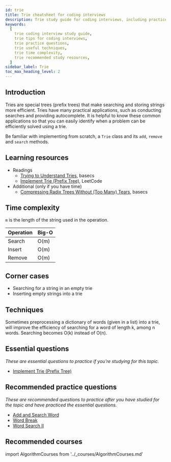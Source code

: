 ```yaml
---
id: trie
title: Trie cheatsheet for coding interviews
description: Trie study guide for coding interviews, including practice questions, techniques, time complexity, and recommended resources
keywords:
  [
    trie coding interview study guide,
    trie tips for coding interviews,
    trie practice questions,
    trie useful techniques,
    trie time complexity,
    trie recommended study resources,
  ]
sidebar_label: Trie
toc_max_heading_level: 2
---
```


<head>
  <meta property="og:image" content="https://www.techinterviewhandbook.org/social/algorithms/algorithms/algorithms-trie.png" />
</head>

## Introduction

Tries are special trees (prefix trees) that make searching and storing strings more efficient. Tries have many practical applications, such as conducting searches and providing autocomplete. It is helpful to know these common applications so that you can easily identify when a problem can be efficiently solved using a trie.

Be familiar with implementing from scratch, a `Trie` class and its `add`, `remove` and `search` methods.

## Learning resources

- Readings
  - [Trying to Understand Tries](https://medium.com/basecs/trying-to-understand-tries-3ec6bede0014), basecs
  - [Implement Trie (Prefix Tree)](https://leetcode.com/problems/implement-trie-prefix-tree/editorial/), LeetCode
- Additional (only if you have time)
  - [Compressing Radix Trees Without (Too Many) Tears](https://medium.com/basecs/compressing-radix-trees-without-too-many-tears-a2e658adb9a0), basecs

## Time complexity

`m` is the length of the string used in the operation.

| Operation | Big-O |
| --------- | ----- |
| Search    | O(m)  |
| Insert    | O(m)  |
| Remove    | O(m)  |

## Corner cases

- Searching for a string in an empty trie
- Inserting empty strings into a trie

## Techniques

Sometimes preprocessing a dictionary of words (given in a list) into a trie, will improve the efficiency of searching for a word of length k, among n words. Searching becomes O(k) instead of O(n).

## Essential questions

_These are essential questions to practice if you're studying for this topic._

- [Implement Trie (Prefix Tree)](https://leetcode.com/problems/implement-trie-prefix-tree/)

## Recommended practice questions

_These are recommended questions to practice after you have studied for the topic and have practiced the essential questions._

- [Add and Search Word](https://leetcode.com/problems/design-add-and-search-words-data-structure/)
- [Word Break](https://leetcode.com/problems/word-break/)
- [Word Search II](https://leetcode.com/problems/word-search-ii/)

## Recommended courses

import AlgorithmCourses from '../\_courses/AlgorithmCourses.md'

<AlgorithmCourses />
